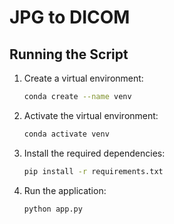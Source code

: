 # JPG to DICOM

## Running the Script

1. Create a virtual environment:

    ```bash
    conda create --name venv
    ```

2. Activate the virtual environment:

    ```bash
    conda activate venv
    ```

3. Install the required dependencies:

    ```bash
    pip install -r requirements.txt
    ```

4. Run the application:

    ```bash
    python app.py
    ```
